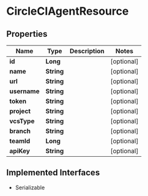 

# CircleCIAgentResource

## Properties

Name | Type | Description | Notes
------------ | ------------- | ------------- | -------------
**id** | **Long** |  |  [optional]
**name** | **String** |  |  [optional]
**url** | **String** |  |  [optional]
**username** | **String** |  |  [optional]
**token** | **String** |  |  [optional]
**project** | **String** |  |  [optional]
**vcsType** | **String** |  |  [optional]
**branch** | **String** |  |  [optional]
**teamId** | **Long** |  |  [optional]
**apiKey** | **String** |  |  [optional]


## Implemented Interfaces

* Serializable


